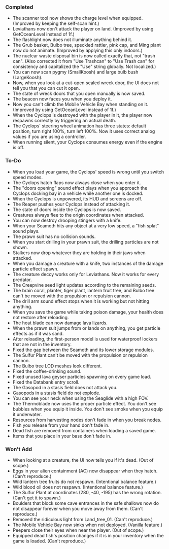﻿### Completed
- The scanner tool now shows the charge level when equipped. (Improved by keeping the self-scan hint.)
- Leviathans now don't attack the player on land. (Improved by using GetOceanLevel instead of 1f.)
- The flashlight now does not illuminate anything behind it.
- The Grub basket, Bulbo tree, speckled rattler, pink cap, and Ming plant now do not animate. (Improved by applying this only indoors.)
- The nuclear waste disposal bin is now called exactly that, not "trash can". (Also corrected it from "Use Trashcan" to "Use Trash can" for consistency and capitalized the "Use" string globally. Not localized.)
- You can now scan pygmy (SmallKoosh) and large bulb bush (LargeKoosh).
- Now, when you look at a cut-open sealed wreck door, the UI does not tell you that you can cut it open.
- The state of wreck doors that you open manually is now saved.
- The beacon now faces you when you deploy it.
- Now you can't climb the Mobile Vehicle Bay when standing on it. (Improved by using GetOceanLevel instead of 1f.)
- When the Cyclops is destroyed with the player in it, the player now respawns correctly by triggering an actual death.
- The Cyclops' steering wheel animation has three states: default position, turn right 100%, turn left 100%. Now it uses correct analog values if you are using a controller.
- When running silent, your Cyclops consumes energy even if the engine is off.

### To-Do
- When you load your game, the Cyclops' speed is wrong until you switch speed modes.
- The Cyclops hatch flaps now always close when you enter it.
- The "doors opening" sound effect plays when you approach the Cyclops docking bay in a vehicle while another one is docked.
- When the Cyclops is unpowered, its HUD and screens are off.
- The Reaper pushes your Cyclops instead of attacking it.
- The state of doors inside the Cyclops is now saved.
- Creatures always flee to the origin coordinates when attacked.
- You can now destroy drooping stingers with a knife.
- When your Seamoth hits any object at a very low speed, a "fish splat" sound plays.
- The prawn suit has no collision sounds.
- When you start drilling in your prawn suit, the drilling particles are not shown.
- Stalkers now drop whatever they are holding in their jaws when attacked.
- When you damage a creature with a knife, two instances of the damage particle effect spawn.
- The creature decoy works only for Leviathans. Now it works for every predator.
- The Creepvine seed light updates according to the remaining seeds.
- The brain coral, planter, tiger plant, lantern fruit tree, and Bulbo tree can't be moved with the propulsion or repulsion cannon.
- The drill arm sound effect stops when it is working but not hitting anything.
- When you save the game while taking poison damage, your health does not restore after reloading.
- The heat blade can now damage lava lizards.
- When the prawn suit jumps from or lands on anything, you get particle effects as if it was sand.
- After reloading, the first-person model is used for waterproof lockers that are not in the inventory.
- Fixed the gap between the Seamoth and its lower storage modules.
- The Sulfur Plant can't be moved with the propulsion or repulsion cannon.
- The Bulbo tree LOD meshes look different.
- Fixed the coffee-drinking sound.
- Fixed unused lava geyser particles spawning on every game load.
- Fixed the Databank entry scroll.
- The Gasopod in a stasis field does not attack you.
- Gasopods in a stasis field do not explode.
- You can see your neck when using the Seaglide with a high FOV.
- The Thermoblade now uses the proper particle effect. You don't see bubbles when you equip it inside. You don't see smoke when you equip it underwater.
- Resources from harvesting nodes don't fade in when you break nodes.
- Fish you release from your hand don't fade in.
- Dead fish are removed from containers when loading a saved game.
- Items that you place in your base don't fade in.

### Won't Add
- When looking at a creature, the UI now tells you if it's dead. (Out of scope.)
- Eggs in your alien containment (AC) now disappear when they hatch. (Can't reproduce.)
- Wild lantern tree fruits do not respawn. (Intentional balance feature.)
- Wild blood oil does not respawn. (Intentional balance feature.)
- The Sulfur Plant at coordinates (280, -40, -195) has the wrong rotation. (Can't get it to spawn.)
- Boulders that block some cave entrances in the safe shallows now do not disappear forever when you move away from them. (Can't reproduce.)
- Removed the ridiculous light from Land_tree_01. (Can't reproduce.)
- The Mobile Vehicle Bay now sinks when not deployed. (Vanilla feature.)
- Peepers close their eyes when near the player. (Out of scope.)
- Equipped dead fish's position changes if it is in your inventory when the game is loaded. (Can't reproduce.)